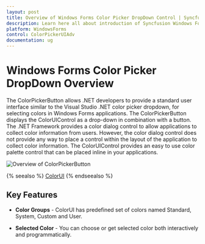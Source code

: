 ```yaml
---
layout: post
title: Overview of Windows Forms Color Picker DropDown Control | Syncfusion
description: Learn here all about introduction of Syncfusion Windows Forms Color Picker DropDown (ColorPickerButton) control and more details.
platform: WindowsForms
control: ColorPickerUIAdv 
documentation: ug
---
```

# Windows Forms Color Picker DropDown Overview

The ColorPickerButton allows .NET developers to provide a standard user interface similar to the Visual Studio .NET color picker dropdown, for selecting colors in Windows Forms applications. The ColorPickerButton displays the ColorUIControl as a drop-down in combination with a button. The .NET Framework provides a color dialog control to allow applications to collect color information from users. However, the color dialog control does not provide any way to place a control within the layout of the application to collect color information. The ColorUIControl provides an easy to use color palette control that can be placed inline in your applications. 

![Overview of ColorPickerButton](ColorPickerButton_images/Overview_img246.jpeg) 


{% seealso %}
[ColorUI](/windowsforms/colorui/overview)
{% endseealso %}

## Key Features

* **Color Groups** - ColorUI has predefined set of colors named Standard, System, Custom and User.

* **Selected Color** - You can choose or get selected color both interactively and programmatically.
